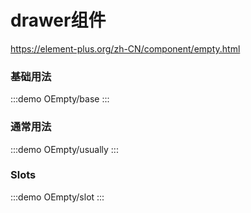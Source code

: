 # drawer组件

https://element-plus.org/zh-CN/component/empty.html

### 基础用法

:::demo
OEmpty/base
:::

### 通常用法

:::demo
OEmpty/usually
:::

### Slots

:::demo
OEmpty/slot
:::
